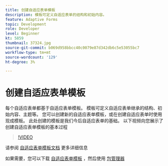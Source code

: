 ```yaml
---
title: 创建自适应表单模板
description: 模板可定义自适应表单的结构和初始内容。
feature: Adaptive Forms
topic: Development
role: Developer
level: Beginner
kt: 5859
thumbnail: 37324.jpg
source-git-commit: b069d958bbcc40c0079e87d342db6c5e53055bc7
workflow-type: tm+mt
source-wordcount: '129'
ht-degree: 3%

---
```



# 创建自适应表单模板

每个自适应表单都基于自适应表单模板。 模板可定义自适应表单继承的结构、初始内容、主题等。 您可以创建新的自适应表单模板，或在创建自适应表单时使用现成模板。
此处创建的模板是我们今后自适应表单的基础。
以下视频向您展示了创建自适应表单模板的基本过程

>[!VIDEO](https://video.tv.adobe.com/v/37324/quality=9)

请参阅 [自适应表单模板文档](https://experienceleague.adobe.com/docs/experience-manager-65/forms/adaptive-forms-advanced-authoring/template-editor.html) 更多详细信息

如果需要，您可以下载 [自适应表单模板](assets/peak-application-template.zip) ，然后使用 [包管理器](http://localhost:4502/crx/packmgr/index.jsp)





